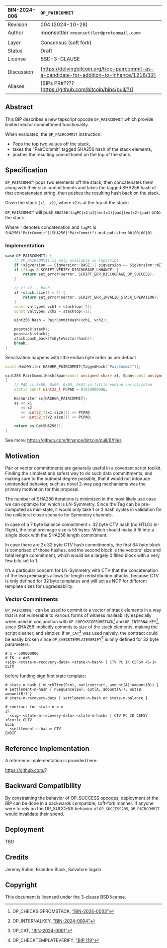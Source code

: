 | BIN-2024-006  | `OP_PAIRCOMMIT`
| :------------ | :-------
| Revision      | 004 (2024-10-28)
| Author        | moonsettler `<moonsettler@protonmail.com>`
| |
| Layer         | Consensus (soft fork)
| Status        | Draft
| License       | BSD-3-CLAUSE
| |
| Discussion    | [https://delvingbitcoin.org/t/op-paircommit-as-a-candidate-for-addition-to-lnhance/1216/12]
| Aliases       | [BIPs PR#????(https://github.com/bitcoin/bips/pull/?)]

## Abstract

This BIP describes a new tapscript opcode `OP_PAIRCOMMIT` which
provide limited vector committment functionality.

When evaluated, the `OP_PAIRCOMMIT` instruction:
* Pops the top two values off the stack,
* takes the "PairCommit" tagged SHA256 hash of the stack elements,
* pushes the resulting committment on the top of the stack.

## Specification

`OP_PAIRCOMMIT` pops two elements off the stack, then concatenates them along with their size committments and takes the tagged SHA256 hash of that concatenated string, then pushes the resulting hash back on the stack.

Given the stack `[x1, x2]`, where `x2` is at the top of the stack:

`OP_PAIRCOMMIT` will push `SHA256(tagPC|x1|x2|len(x1)|pad|len(x2)|pad)` onto the stack.

Where `|` denotes concatenation and `tagPC` is `SHA256("PairCommit")|SHA256("PairCommit")` and `pad` is hex `00|00|00|01`.

### Implementation

```c++
case OP_PAIRCOMMIT: {
    // OP_PAIRCOMMIT is only available in Tapscript
    if (sigversion == SigVersion::BASE || sigversion == SigVersion::WITNESS_V0) return set_error(serror, SCRIPT_ERR_BAD_OPCODE);
    if (flags & SCRIPT_VERIFY_DISCOURAGE_LNHANCE) {
        return set_error(serror, SCRIPT_ERR_DISCOURAGE_OP_SUCCESS);
    }

    // x1 x2 -- hash
    if (stack.size() < 2) {
        return set_error(serror, SCRIPT_ERR_INVALID_STACK_OPERATION);
    }
    const valtype& vch1 = stacktop(-2);
    const valtype& vch2 = stacktop(-1);

    uint256 hash = PairCommitHash(vch1, vch2);

    popstack(stack);
    popstack(stack);
    stack.push_back(ToByteVector(hash));
    break;
}
```
Serialization happens with little endian byte order as per default
```c++
const HashWriter HASHER_PAIRCOMMIT{TaggedHash("PairCommit")};

uint256 PairCommitHash(Span<const unsigned char> x1, Span<const unsigned char> x2)
{
    // PAD is 0x00, 0x00, 0x00, 0x01 in little endian serializaton
    static const uint32_t PCPAD = 0x01000000u;

    HashWriter ss{HASHER_PAIRCOMMIT};
    ss << x1
       << x2
       << uint32_t(x1.size()) << PCPAD
       << uint32_t(x2.size()) << PCPAD;

    return ss.GetSHA256();
}
```
See more: https://github.com/lnhance/bitcoin/pull/6/files

## Motivation

Pair or vector committments are generally useful in a covenant script toolkit.
Finding the simplest and safest way to do such data committments, and making sure
to the outmost degree possible, that it would not intoduce unintended behavior,
such as novel 2-way peg mechanisms was the primary motivation for this proposal.

The number of SHA256 iterations is minimized in the most likely use case we can
optimize for, which is LN-Symmetry. Since the Tag can be pre-computed as mid-state,
it would only take 1 or 2 hash cycles in validation for the unilateral close
scenario for Symmetry channels.

In case of a 7 byte balance commitment + 32 byte CTV hash (no HTLCs in-flight),
the total preimage size is 55 bytes. Which should make it fit into a single block
with the SHA256 length commitment.

In case there are 2x 32 byte CTV hash commitments, the first 64 byte block is
comprised of those hashes, and the second block is the vectors’ size and total
length commitment, which would be a largely 0 filled block with a very few bits
set to 1.

It’s a particular concern for LN-Symmetry with CTV that the concatenation of the two preimages allows for length redistribution attacks, because CTV is only defined for 32 byte templates and will act as NOP for different template sizes for upgradeability.

### Vector Commitments

`OP_PAIRCOMMIT` can be used to commit to a vector of stack elements in a way that
is not vulnerable to various forms of witness malleability especially when used
in conjunction with `OP_CHECKSIGFROMSTACK`[^CSFS] and `OP_INTERNALKEY`[^IKEY],
since SHA256 implicitly commits to size of the stack elements, making the script
cleaner, and simpler. If `OP_CAT`[^CAT] was used naively, the contract could be easily
broken since `OP_CHECKTEMPLATEVERIFY`[^CTV] is only defined for 32 byte parameters.

```text
# S = 500000000
# IK -> A+B
<sig> <state-n-recovery-data> <state-n-hash> | CTV PC IK CSFSV <S+1> CLTV
```
before funding sign first state template:
```text
# state-n-hash { nLockTime(S+n), out(contract, amount(A)+amount(B)) }
# settlement-n-hash { nSequence(2w), out(A, amount(A)), out(B, amount(B)) }
# state-n-recovery-data { settlement-n-hash or state-n-balance }

# contract for state n < m
IF
  <sig> <state-m-recovery-data> <state-m-hash> | CTV PC IK CSFSV <S+n+1> CLTV
ELSE
  <settlement-n-hash> CTV
ENDIF
```

## Reference Implementation

A reference implementation is provided here:

https://github.com/?

## Backward Compatibility

By constraining the behavior of OP_SUCCESS opcodes, deployment of the BIP
can be done in a backwards compatible, soft-fork manner. If anyone were to
rely on the OP_SUCCESS behavior of `OP_SUCCESS205`, `OP_PAIRCOMMIT` would
invalidate their spend.

## Deployment

TBD

## Credits

Jeremy Rubin, Brandon Black, Salvatore Ingala

## Copyright

This document is licensed under the 3-clause BSD license.

[^CAT]: OP_CAT, ["BIN-2024-0001"](https://github.com/bitcoin-inquisition/binana/blob/master/2024/BIN-2024-0001.md)
[^CTV]: OP_CHECKTEMPLATEVERIFY, ["BIP 119"](https://github.com/bitcoin/bips/tree/master/bip-0119)
[^CSFS]: OP_CHECKSIGFROMSTACK, ["BIN-2024-0003"](https://github.com/bitcoin-inquisition/binana/blob/master/2024/BIN-2024-0003.md)
[^IKEY]: OP_INTERNALKEY, ["BIN-2024-0004"](https://github.com/bitcoin-inquisition/binana/blob/master/2024/BIN-2024-0004.md)